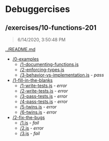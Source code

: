# Debuggercises 

## /exercises/10-functions-201 

> 6/14/2020, 3:50:48 PM 

[../README.md](../README.md)

- [/0-examples](./0-examples/README.md)
  - [/1-documenting-functions.js](./0-examples/README.md#1-documenting-functionsjs)  
  - [/2-enforcing-types.js](./0-examples/README.md#2-enforcing-typesjs)  
  - [/3-behavior-vs-implementation.js](./0-examples/README.md#3-behavior-vs-implementationjs) - _pass_ 
- [/1-fill-in-the-blanks](./1-fill-in-the-blanks/README.md)
  - [/1-write-tests.js](./1-fill-in-the-blanks/README.md#1-write-testsjs) - _error_ 
  - [/2-write-tests.js](./1-fill-in-the-blanks/README.md#2-write-testsjs) - _error_ 
  - [/3-pass-tests.js](./1-fill-in-the-blanks/README.md#3-pass-testsjs) - _error_ 
  - [/4-pass-tests.js](./1-fill-in-the-blanks/README.md#4-pass-testsjs) - _error_ 
  - [/5-twins.js](./1-fill-in-the-blanks/README.md#5-twinsjs) - _error_ 
  - [/6-twins.js](./1-fill-in-the-blanks/README.md#6-twinsjs) - _error_ 
- [/2-fix-the-bugs](./2-fix-the-bugs/README.md)
  - [/1.js](./2-fix-the-bugs/README.md#1js) - _fail_ 
  - [/2.js](./2-fix-the-bugs/README.md#2js) - _error_ 
  - [/3.js](./2-fix-the-bugs/README.md#3js) - _fail_ 

